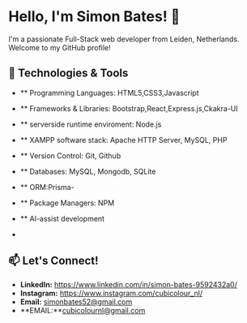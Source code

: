 # Hello, I'm Simon Bates! 👋

I'm a passionate Full-Stack web developer from Leiden, Netherlands. Welcome to my GitHub profile!

## 🔧 Technologies & Tools

- ** Programming Languages: HTML5,CSS3,Javascript
- ** Frameworks & Libraries: Bootstrap,React,Express.js,Ckakra-UI
- ** serverside runtime enviroment: Node.js
- ** XAMPP software stack: Apache HTTP Server, MySQL, PHP
- ** Version Control: Git, Github
- ** Databases: MySQL, Mongodb, SQLite
- ** ORM:Prisma-
- ** Package Managers: NPM
- ** AI-assist development

-  
## 📫 Let's Connect!

- **LinkedIn:** https://www.linkedin.com/in/simon-bates-9592432a0/
- **Instagram:** https://www.instagram.com/cubicolour_nl/
- **Email:** simonbates52@gmail.com
- **EMAIL:**cubicolournl@gmail.com




